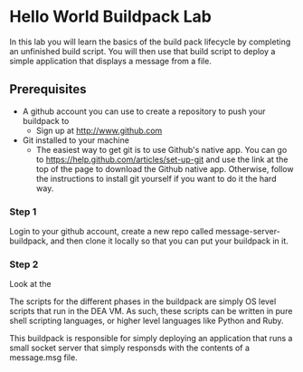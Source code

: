 Hello World Buildpack Lab
=========================

In this lab you will learn the basics of the build pack lifecycle by completing an unfinished build script.  You will then use that build script to deploy a simple application that displays a message from a file.

Prerequisites
-------------
* A github account you can use to create a repository to push your buildpack to
    * Sign up at http://www.github.com
* Git installed to your machine
    * The easiest way to get git is to use Github's native app.  You can go to https://help.github.com/articles/set-up-git and use the link at the top of the page to download the Github native app.  Otherwise, follow the instructions to install git yourself if you want to do it the hard way.

### Step 1
Login to your github account, create a new repo called message-server-buildpack, and then clone it locally so that you can put your buildpack in it.

### Step 2

Look at the 

The scripts for the different phases in the buildpack are simply OS level scripts that run in the DEA VM.  As such, these scripts can be written in pure shell scripting languages, or higher level languages like Python and Ruby.

This buildpack is responsible for simply deploying an application that runs a small socket server that simply responsds with the contents of a message.msg file.
